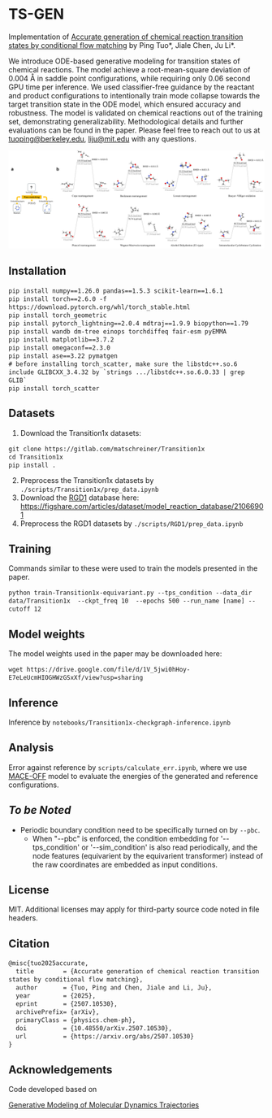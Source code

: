 # TS-GEN

Implementation of [Accurate generation of chemical reaction transition states by conditional flow matching](https://arxiv.org/abs/2507.10530) by Ping Tuo*, Jiale Chen, Ju Li*.

We introduce ODE-based generative modeling for transition states of chemical reactions. The model achieve a root-mean-square deviation of 0.004 Å in saddle point configurations, while requiring only $0.06$ second GPU time per inference. We used classifier-free guidance by the reactant and product configurations to intentionally train mode collapse towards the target transition state in the ODE model, which ensured accuracy and robustness. The model is validated on chemical reactions out of the training set, demonstrating generalizability. Methodological details and further evaluations can be found in the paper. Please feel free to reach out to us at tuoping@berkeley.edu, liju@mit.edu with any questions.


![algo.png](algo_schematic.png)

## Installation

```
pip install numpy==1.26.0 pandas==1.5.3 scikit-learn==1.6.1
pip install torch==2.6.0 -f https://download.pytorch.org/whl/torch_stable.html
pip install torch_geometric
pip install pytorch_lightning==2.0.4 mdtraj==1.9.9 biopython==1.79
pip install wandb dm-tree einops torchdiffeq fair-esm pyEMMA
pip install matplotlib==3.7.2
pip install omegaconf==2.3.0
pip install ase==3.22 pymatgen
# before installing torch_scatter, make sure the libstdc++.so.6 include GLIBCXX_3.4.32 by `strings .../libstdc++.so.6.0.33 | grep GLIB`
pip install torch_scatter
```

## Datasets

1. Download the Transition1x datasets:
```
git clone https://gitlab.com/matschreiner/Transition1x
cd Transition1x
pip install .
```
2. Preprocess the Transition1x datasets by `./scripts/Transition1x/prep_data.ipynb`
3. Download the [RGD1](https://github.com/zhaoqy1996/RGD1) database here: https://figshare.com/articles/dataset/model_reaction_database/21066901
4. Preprocess the RGD1 datasets by `./scripts/RGD1/prep_data.ipynb`

## Training

Commands similar to these were used to train the models presented in the paper.
```
python train-Transition1x-equivariant.py --tps_condition --data_dir data/Transition1x  --ckpt_freq 10  --epochs 500 --run_name [name] --cutoff 12 

```

## Model weights

The model weights used in the paper may be downloaded here:
```
wget https://drive.google.com/file/d/1V_5jwi0hHoy-E7eLeUcmHIOGHWzGSxXf/view?usp=sharing
```


## Inference

Inference by `notebooks/Transition1x-checkgraph-inference.ipynb`

## Analysis

Error against reference by `scripts/calculate_err.ipynb`, where we use [MACE-OFF](https://github.com/ACEsuit/mace-off) model to evaluate the energies of the generated and reference configurations.

## *To be Noted*

- Periodic boundary condition need to be specifically turned on by `--pbc`.
  - When "--pbc" is enforced, the condition embedding for '--tps_condition' or '--sim_condition' is also read periodically, and the node features (equivarient by the equivarient transformer) instead of the raw coordinates are embedded as input conditions.

## License

MIT. Additional licenses may apply for third-party source code noted in file headers.

## Citation
```
@misc{tuo2025accurate,
  title        = {Accurate generation of chemical reaction transition states by conditional flow matching},
  author       = {Tuo, Ping and Chen, Jiale and Li, Ju},
  year         = {2025},
  eprint       = {2507.10530},
  archivePrefix= {arXiv},
  primaryClass = {physics.chem-ph},
  doi          = {10.48550/arXiv.2507.10530},
  url          = {https://arxiv.org/abs/2507.10530}
}
```

## Acknowledgements

Code developed based on

[Generative Modeling of Molecular Dynamics Trajectories](https://github.com/bjing2016/mdgen)
